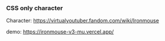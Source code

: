 ### CSS only character

Character: https://virtualyoutuber.fandom.com/wiki/Ironmouse

demo: https://ironmouse-v3-mu.vercel.app/
